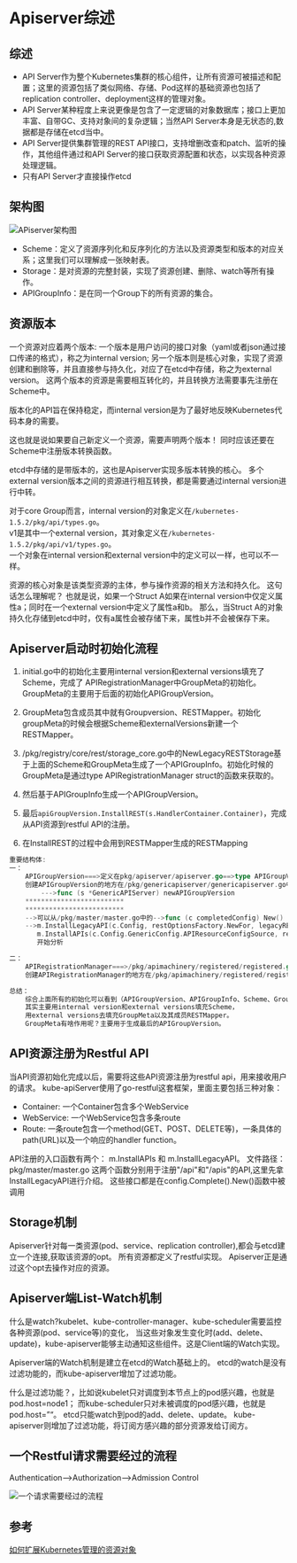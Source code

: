 # Apiserver综述

## 综述
- API Server作为整个Kubernetes集群的核心组件，让所有资源可被描述和配置；这里的资源包括了类似网络、存储、Pod这样的基础资源也包括了replication controller、deployment这样的管理对象。
- API Server某种程度上来说更像是包含了一定逻辑的对象数据库；接口上更加丰富、自带GC、支持对象间的复杂逻辑；当然API Server本身是无状态的,数据都是存储在etcd当中。
- API Server提供集群管理的REST API接口，支持增删改查和patch、监听的操作，其他组件通过和API Server的接口获取资源配置和状态，以实现各种资源处理逻辑。
- 只有API Server才直接操作etcd

## 架构图
![APiserver架构图](https://github.com/Kevin-fqh/learning-k8s-source-code/blob/master/images/apiserver-00.jpeg)

- Scheme：定义了资源序列化和反序列化的方法以及资源类型和版本的对应关系；这里我们可以理解成一张映射表。
- Storage：是对资源的完整封装，实现了资源创建、删除、watch等所有操作。
- APIGroupInfo：是在同一个Group下的所有资源的集合。

## 资源版本
一个资源对应着两个版本: 一个版本是用户访问的接口对象（yaml或者json通过接口传递的格式），称之为internal version;
另一个版本则是核心对象，实现了资源创建和删除等，并且直接参与持久化，对应了在etcd中存储，称之为external version。
这两个版本的资源是需要相互转化的，并且转换方法需要事先注册在Scheme中。

版本化的API旨在保持稳定，而internal version是为了最好地反映Kubernetes代码本身的需要。

这也就是说如果要自己新定义一个资源，需要声明两个版本！
同时应该还要在Scheme中注册版本转换函数。

etcd中存储的是带版本的，这也是Apiserver实现多版本转换的核心。
多个external version版本之间的资源进行相互转换，都是需要通过internal version进行中转。

对于core Group而言，internal version的对象定义在`/kubernetes-1.5.2/pkg/api/types.go`。  
v1是其中一个external version，其对象定义在`/kubernetes-1.5.2/pkg/api/v1/types.go`。  
一个对象在internal version和external version中的定义可以一样，也可以不一样。

资源的核心对象是该类型资源的主体，参与操作资源的相关方法和持久化。
这句话怎么理解呢？
也就是说，如果一个Struct A如果在internal version中仅定义属性a；同时在一个external version中定义了属性a和b。
那么，当Struct A的对象持久化存储到etcd中时，仅有a属性会被存储下来，属性b并不会被保存下来。

## Apiserver启动时初始化流程
1. initial.go中的初始化主要用internal version和external versions填充了Scheme，完成了 APIRegistrationManager中GroupMeta的初始化。GroupMeta的主要用于后面的初始化APIGroupVersion。

2. GroupMeta包含成员其中就有Groupversion、RESTMapper。初始化groupMeta的时候会根据Scheme和externalVersions新建一个RESTMapper。

3. /pkg/registry/core/rest/storage_core.go中的NewLegacyRESTStorage基于上面的Scheme和GroupMeta生成了一个APIGroupInfo。初始化时候的GroupMeta是通过type APIRegistrationManager struct的函数来获取的。

4. 然后基于APIGroupInfo生成一个APIGroupVersion。

5. 最后`apiGroupVersion.InstallREST(s.HandlerContainer.Container)`，完成从API资源到restful API的注册。

6. 在InstallREST的过程中会用到RESTMapper生成的RESTMapping

```go
重要结构体:
一：
	APIGroupVersion===>定义在pkg/apiserver/apiserver.go==>type APIGroupVersion struct
	创建APIGroupVersion的地方在/pkg/genericapiserver/genericapiserver.go中的
		--->func (s *GenericAPIServer) newAPIGroupVersion
	*************************
	*************************
	-->可以从/pkg/master/master.go中的-->func (c completedConfig) New() (*Master, error)中的
	-->m.InstallLegacyAPI(c.Config, restOptionsFactory.NewFor, legacyRESTStorageProvider) 和
	   m.InstallAPIs(c.Config.GenericConfig.APIResourceConfigSource, restOptionsFactory.NewFor, restStorageProviders...)
	   开始分析

二：
	APIRegistrationManager===>/pkg/apimachinery/registered/registered.go==>type APIRegistrationManager struct
	创建APIRegistrationManager的地方在/pkg/apimachinery/registered/registered.go中

总结：
	综合上面所有的初始化可以看到（APIGroupVersion、APIGroupInfo、Scheme、GroupMeta、RESTMapper、APIRegistrationManager），
	其实主要用internal version和external versions填充Scheme，
	用external versions去填充GroupMeta以及其成员RESTMapper。
	GroupMeta有啥作用呢？主要用于生成最后的APIGroupVersion。
```

## API资源注册为Restful API
当API资源初始化完成以后，需要将这些API资源注册为restful api，用来接收用户的请求。
kube-apiServer使用了go-restful这套框架，里面主要包括三种对象：
- Container: 一个Container包含多个WebService
- WebService: 一个WebService包含多条route
- Route: 一条route包含一个method(GET、POST、DELETE等)，一条具体的path(URL)以及一个响应的handler function。

API注册的入口函数有两个： m.InstallAPIs 和 m.InstallLegacyAPI。
文件路径：pkg/master/master.go
这两个函数分别用于注册"/api"和"/apis"的API,这里先拿InstallLegacyAPI进行介绍。
这些接口都是在config.Complete().New()函数中被调用

## Storage机制
Apiserver针对每一类资源(pod、service、replication controller),都会与etcd建立一个连接,获取该资源的opt。
所有资源都定义了restful实现。
Apiserver正是通过这个opt去操作对应的资源。

## Apiserver端List-Watch机制
什么是watch?kubelet、kube-controller-manager、kube-scheduler需要监控各种资源(pod、service等)的变化，
当这些对象发生变化时(add、delete、update)，kube-apiserver能够主动通知这些组件。这是Client端的Watch实现。

Apiserver端的Watch机制是建立在etcd的Watch基础上的。
etcd的watch是没有过滤功能的，而kube-apiserver增加了过滤功能。

什么是过滤功能？，比如说kubelet只对调度到本节点上的pod感兴趣，也就是pod.host=node1；
而kube-scheduler只对未被调度的pod感兴趣，也就是pod.host=”“。
etcd只能watch到pod的add、delete、update。
kube-apiserver则增加了过滤功能，将订阅方感兴趣的部分资源发给订阅方。

## 一个Restful请求需要经过的流程

Authentication-->Authorization-->Admission Control

![一个请求需要经过的流程](https://github.com/Kevin-fqh/learning-k8s-source-code/blob/master/images/access-control-overview.jpg)

## 参考
[如何扩展Kubernetes管理的资源对象](http://dockone.io/article/2405)
